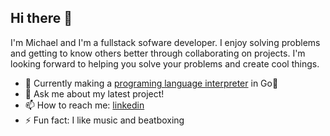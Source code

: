 ## Hi there 👋

I'm Michael and I'm a fullstack sofware developer. I enjoy solving problems and getting to know others better through collaborating on projects. I'm looking forward to helping you solve your problems and create cool things.


- 🌱 Currently making a [programing language interpreter](https://github.com/mrcruz117/mnky-interpreter) in Go🐹
- 💬 Ask me about my latest project!
- 📫 How to reach me: [linkedin](https://www.linkedin.com/in/mrcruz117/)
- ⚡ Fun fact: I like music and beatboxing
